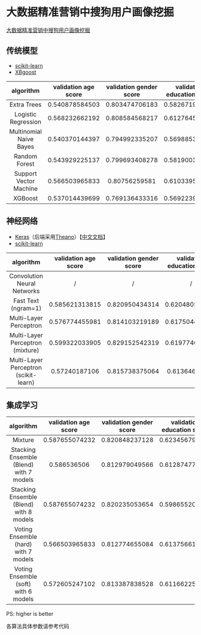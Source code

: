 # 大数据精准营销中搜狗用户画像挖掘

[大数据精准营销中搜狗用户画像挖掘](http://www.datafountain.cn/data/science/player/competition/detail/description/239)

## 传统模型

- [scikit-learn](http://scikit-learn.org/)
- [XBgoost](http://xgboost.readthedocs.io/en/latest/)

algorithm|validation age score|validation gender score|validation education score|validation final score|final score
:-:|:-:|:-:|:-:|:-:|:-:
Extra Trees|0.540878584503|0.803474706183|0.582671957672|0.642341749453|/
Logistic Regression|0.568232662192|0.808584568217|0.612764550265|0.663193926891|/
Multinomial Naive Bayes|0.540370144397|0.794992335207|0.569885361552|0.635082613719|/
Random Forest|0.543929225137|0.799693408278|0.581900352734|0.641840995383|/
Support Vector Machine|0.566503965833|0.80756259581|0.610339506173|0.661468689272|/
XGBoost|0.537014439699|0.769136433316|0.569223985891|0.625124952969|/

## 神经网络

- [Keras](https://keras.io/)（后端采用[Theano](http://www.deeplearning.net/software/theano/)）【[中文文档](http://keras-cn.readthedocs.io/en/latest/)】
- [scikit-learn](http://scikit-learn.org/)

algorithm|validation age score|validation gender score|validation education score|validation final score|final score
:-:|:-:|:-:|:-:|:-:|:-:
Convolution Neural Networks|/|/|/|/|/
Fast Text (ngram=1)|0.585621313815|0.820950434314|0.620480599647|0.675684115925|0.6914
Multi-Layer Perceptron|0.576774455981|0.814103219189|0.617504409171|0.66946069478|/
Multi-Layer Perceptron (mixture)|0.599322033905|0.829152542319|0.619774011272|0.682749529166|/
Multi-Layer Perceptron (scikit-learn)|0.57240187106|0.815738375064|0.61364638448|0.667262210201|/

## 集成学习

algorithm|validation age score|validation gender score|validation education score|validation final score|final score
:-:|:-:|:-:|:-:|:-:|:-:
Mixture|0.587655074232|0.820848237128|0.623456790123|0.677320033828|0.69172
Stacking Ensemble (Blend) with 7 models|0.586536506|0.812979049566|0.612874779541|0.670796778369|/
Stacking Ensemble (Blend) with 8 models|0.587655074232|0.820235053654|0.598655202822|0.668848443569|/
Voting Ensemble (hard) with 7 models|0.566503965833|0.812774655084|0.613756613757|0.664345078225|/
Voting Ensemble (soft) with 6 models|0.572605247102|0.813387838528|0.611662257496|0.665885114375|/

PS: higher is better

各算法具体参数请参考代码
